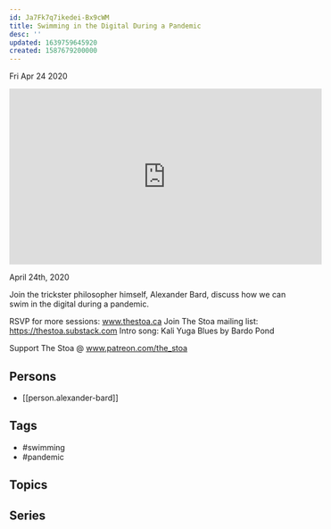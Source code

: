 ```yaml
---
id: Ja7Fk7q7ikedei-Bx9cWM
title: Swimming in the Digital During a Pandemic
desc: ''
updated: 1639759645920
created: 1587679200000
---
```





Fri Apr 24 2020

<iframe width="560" height="315" src="https://www.youtube.com/embed/eUqdcl8Mix0" title="Swimming in the Digital During a Pandemic w/ Alexander Bard" frameborder="0" allow="accelerometer; autoplay; clipboard-write; encrypted-media; gyroscope; picture-in-picture" allowfullscreen ></iframe>

April 24th, 2020

Join the trickster philosopher himself, Alexander Bard, discuss how we can swim in the digital during a pandemic. 

RSVP for more sessions: www.thestoa.ca
Join The Stoa mailing list: https://thestoa.substack.com
Intro song: Kali Yuga Blues by Bardo Pond

Support The Stoa @ www.patreon.com/the_stoa

## Persons

- [[person.alexander-bard]]

## Tags

- #swimming
- #pandemic

## Topics



## Series



